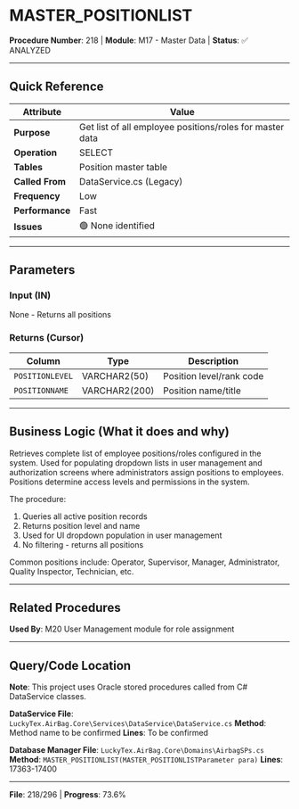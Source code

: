 # MASTER_POSITIONLIST

**Procedure Number**: 218 | **Module**: M17 - Master Data | **Status**: ✅ ANALYZED

---

## Quick Reference

| Attribute | Value |
|-----------|-------|
| **Purpose** | Get list of all employee positions/roles for master data |
| **Operation** | SELECT |
| **Tables** | Position master table |
| **Called From** | DataService.cs (Legacy) |
| **Frequency** | Low |
| **Performance** | Fast |
| **Issues** | 🟢 None identified |

---

## Parameters

### Input (IN)

None - Returns all positions

### Returns (Cursor)

| Column | Type | Description |
|--------|------|-------------|
| `POSITIONLEVEL` | VARCHAR2(50) | Position level/rank code |
| `POSITIONNAME` | VARCHAR2(200) | Position name/title |

---

## Business Logic (What it does and why)

Retrieves complete list of employee positions/roles configured in the system. Used for populating dropdown lists in user management and authorization screens where administrators assign positions to employees. Positions determine access levels and permissions in the system.

The procedure:
1. Queries all active position records
2. Returns position level and name
3. Used for UI dropdown population in user management
4. No filtering - returns all positions

Common positions include: Operator, Supervisor, Manager, Administrator, Quality Inspector, Technician, etc.

---

## Related Procedures

**Used By**: M20 User Management module for role assignment

---

## Query/Code Location

**Note**: This project uses Oracle stored procedures called from C# DataService classes.

**DataService File**: `LuckyTex.AirBag.Core\Services\DataService\DataService.cs`
**Method**: Method name to be confirmed
**Lines**: To be confirmed

**Database Manager File**: `LuckyTex.AirBag.Core\Domains\AirbagSPs.cs`
**Method**: `MASTER_POSITIONLIST(MASTER_POSITIONLISTParameter para)`
**Lines**: 17363-17400

---

**File**: 218/296 | **Progress**: 73.6%
